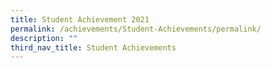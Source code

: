 ```yaml
---
title: Student Achievement 2021
permalink: /achievements/Student-Achievements/permalink/
description: ""
third_nav_title: Student Achievements
---
```

